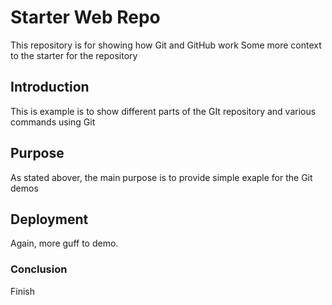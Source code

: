 # Starter Web Repo

This repository is for showing how Git and GitHub work
Some more context to the starter for the repository

## Introduction
This is example is to show different parts of the GIt repository and various commands using Git

## Purpose

As stated abover, the main purpose is to provide simple exaple  for the Git demos

## Deployment
Again, more guff to demo.

### Conclusion
Finish